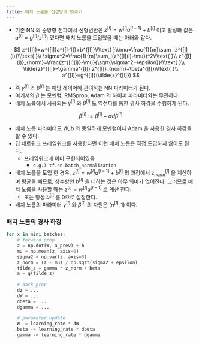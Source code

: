 ```yaml
---
title: 배치 노름을 신경망에 맞추기
---
```

- 기존 NN 의 순방향 전파에서 선형변환은 $z^{[l]}=w^{[l]}a^{[l-1]}+b^{[l]}$ 이고 활성화 값은 $a^{(i)}=g^{[l]}(z^{[l]})$ 였다면 배치 노름을 도입했을 때는 아래와 같다.

$$
z^{[l]}=w^{[l]}a^{[l-1]}+b^{[l]}\\\text{ }\\\mu=\frac{1}{m}\sum_iz^{[l](i)}\\\text{ }\\
\sigma^2=\frac{1}{m}\sum_i(z^{[l](i)-\mu})^2\\\text{ }\\
z^{[l](i)}_{norm}=\frac{z^{[l](i)}-\mu}{\sqrt{\sigma^2+\epsilon}}\\\text{ }\\
\tilde{z}^{[l]}=\gamma^{[l]} z^{[l]}_{norm}+\beta^{[l]}\\\text{ }\\
a^{[l]}=g^{[l]}(\tilde{z}^{[l]})
$$

- 즉 $\gamma^{[l]}$ 와 $\beta^{[l]}$ 는 해당 레이어에 관여하는 NN 파라미터가 된다.
- 여기서의 $\beta$ 는 모멘텀, RMSprop, Adam 의 하이퍼 파라미터와는 무관하다.
- 배치 노름에서 사용되는 $\gamma^{[l]}$ 와 $\beta^{[l]}$ 도 역전파를 통한 경사 하강을 수행하게 된다.

$$
\beta^{[l]}:=\beta^{[l]}-\alpha{}d\beta^{[l]}
$$

- 배치 노름 파라미터도 $W, b$ 와 동일하게 모멘텀이나 Adam 을 사용한 경사 하강을 할 수 있다.
- 딥 네트워크 프레임워크를 사용한다면 이런 배치 노름은 직접 도입하지 않아도 된다.
    - 프레임워크에 이미 구현되어있음
        - `e.g.) tf.nn.batch_normalization`
- 배치 노름을 도입 한 경우, $z^{[l]}=w^{[l]}a^{[l-1]}+b^{[l]}$ 의 과정에서 $z^{[l]}_{norm}$ 을 계산하며 평균을 빼므로, 상수항인 $b^{[l]}$ 을 더하는 것은 아무 의미가 없어진다. 그러므로 배치 노름을 사용할 때는 $z^{[l]}=w^{[l]}a^{[l-1]}$ 로 계산 한다.
    - 또는 항상 $b^{[l]}$ 를 0으로 설정한다.
- 배치 노름의 파라미터 $\gamma^{[l]}$ 와 $\beta^{[l]}$  의 차원은 $(n^{[l]}, 1)$ 이다.

### 배치 노름의 경사 하강

```python
for x in mini_batches:
    # forward prop
    z = np.dot(W, a_prev) + b
    mu = np.mean(z, axis=0)
    sigma2 = np.var(z, axis=0)
    z_norm = (z - mu) / np.sqrt(sigma2 + epsilon)
    tilde_z = gamma * z_norm + beta
    a = g(tilde_z)
    
    # back prop
    dz = ... 
    dW = ...
    dbeta = ...
    dgamma = ...
    
    # parameter update
    W -= learning_rate * dW
    beta -= learning_rate * dbeta
    gamma -= learning_rate * dgamma
```